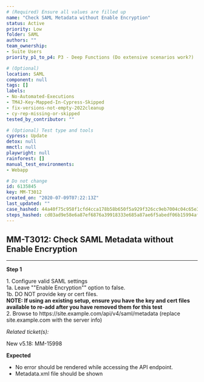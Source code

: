```yaml
---
# (Required) Ensure all values are filled up
name: "Check SAML Metadata without Enable Encryption"
status: Active
priority: Low
folder: SAML
authors: ""
team_ownership:
- Suite Users
priority_p1_to_p4: P3 - Deep Functions (Do extensive scenarios work?)

# (Optional)
location: SAML
component: null
tags: []
labels:
- No-Automated-Executions
- TM4J-Key-Mapped-In-Cypress-Skipped
- fix-versions-not-empty-2022cleanup
- cy-rep-missing-or-skipped
tested_by_contributor: ""

# (Optional) Test type and tools
cypress: Update
detox: null
mmctl: null
playwright: null
rainforest: []
manual_test_environments:
- Webapp

# Do not change
id: 6135845
key: MM-T3012
created_on: "2020-07-09T07:22:13Z"
last_updated: ""
case_hashed: 44a40f75c958f1cfd4cca178b58b650f5a929f326cc9eb7004c04c65e39547ea67c1b007380dc1d7f17fc939714dfad8
steps_hashed: cd03ad9e58e6a87ef6876a39918333e685a87ae6f5abedf06b15994af7ac7fe73f0144c63c2fd810f1fbd57c2891e211
---
```


<!-- (Auto-generated) Based on frontmatter's "key" and "name" -->

## MM-T3012: Check SAML Metadata without Enable Encryption

---

**Step 1**

1\. Configure valid SAML settings\
1a. Leave ""Enable Encryption"" option to false.\
1b. DO NOT provide key or cert files.\
**NOTE: If using an existing setup, ensure you have the key and cert files available to re-add after you have removed them for this test**\
2\. Browse to https\://site.example.com/api/v4/saml/metadata (replace site.example.com with the server info)

_Related ticket(s):_

​​​​New v5.18: MM-15998

**Expected**

- No error should be rendered while accessing the API endpoint.
- Metadata.xml file should be shown
